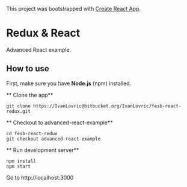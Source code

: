 This project was bootstrapped with [Create React App](https://github.com/facebookincubator/create-react-app).


# **Redux & React** #

Advanced React example.


## How to use ##
First, make sure you have **Node.js** (npm) installed.

** Clone the app**

```
git clone https://IvanLovric@bitbucket.org/IvanLovric/fesb-react-redux.git
```

** Checkout to advanced-react-example**

```
cd fesb-react-redux
git checkout advanced-react-example
```

** Run development server**

```
npm install
npm start
```
Go to http://localhost:3000
